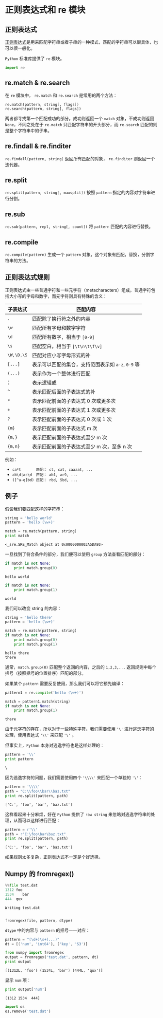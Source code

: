 
# 正则表达式和 re 模块

## 正则表达式

[正则表达式](http://baike.baidu.com/view/94238.htm)是用来匹配字符串或者子串的一种模式，匹配的字符串可以很具体，也可以很一般化。

`Python` 标准库提供了 `re` 模块。 


```python
import re
```

## re.match & re.search

在 `re` 模块中， `re.match` 和 `re.search` 是常用的两个方法：

    re.match(pattern, string[, flags])
    re.search(pattern, string[, flags])

两者都寻找第一个匹配成功的部分，成功则返回一个 `match` 对象，不成功则返回 `None`，不同之处在于 `re.match` 只匹配字符串的开头部分，而 `re.search` 匹配的则是整个字符串中的子串。

## re.findall & re.finditer

`re.findall(pattern, string)` 返回所有匹配的对象， `re.finditer` 则返回一个迭代器。

## re.split

`re.split(pattern, string[, maxsplit])` 按照 `pattern` 指定的内容对字符串进行分割。

## re.sub

`re.sub(pattern, repl, string[, count])` 将 `pattern` 匹配的内容进行替换。

## re.compile

`re.compile(pattern)` 生成一个 `pattern` 对象，这个对象有匹配，替换，分割字符串的方法。

## 正则表达式规则

正则表达式由一些普通字符和一些元字符（metacharacters）组成。普通字符包括大小写的字母和数字，而元字符则具有特殊的含义：

子表达式|匹配内容
---|---
`.`| 匹配除了换行符之外的内容
`\w` | 匹配所有字母和数字字符
`\d` | 匹配所有数字，相当于 `[0-9]`
`\s` | 匹配空白，相当于 `[\t\n\t\f\v]`
`\W,\D,\S`| 匹配对应小写字母形式的补
`[...]` | 表示可以匹配的集合，支持范围表示如 `a-z`, `0-9` 等
`(...)` | 表示作为一个整体进行匹配
&#166; | 表示逻辑或
`^` | 表示匹配后面的子表达式的补
`*` | 表示匹配前面的子表达式 0 次或更多次
`+` | 表示匹配前面的子表达式 1 次或更多次
`?` | 表示匹配前面的子表达式 0 次或 1 次
`{m}` | 表示匹配前面的子表达式 m 次
`{m,}` | 表示匹配前面的子表达式至少 m 次
`{m,n}` | 表示匹配前面的子表达式至少 m 次，至多 n 次

例如：

- `ca*t       匹配： ct, cat, caaaat, ...`
- `ab\d|ac\d  匹配： ab1, ac9, ...`
- `([^a-q]bd) 匹配： rbd, 5bd, ...`

## 例子

假设我们要匹配这样的字符串：


```python
string = 'hello world'
pattern = 'hello (\w+)'

match = re.match(pattern, string)
print match
```

    <_sre.SRE_Match object at 0x0000000003A5DA80>


一旦找到了符合条件的部分，我们便可以使用 `group` 方法查看匹配的部分：


```python
if match is not None:
    print match.group(0)
```

    hello world



```python
if match is not None:
    print match.group(1)
```

    world


我们可以改变 string 的内容：


```python
string = 'hello there'
pattern = 'hello (\w+)'

match = re.match(pattern, string)
if match is not None:
    print match.group(0)
    print match.group(1)
```

    hello there
    there


通常，`match.group(0)` 匹配整个返回的内容，之后的 `1,2,3,...` 返回规则中每个括号（按照括号的位置排序）匹配的部分。

如果某个 `pattern` 需要反复使用，那么我们可以将它预先编译：


```python
pattern1 = re.compile('hello (\w+)')

match = pattern1.match(string)
if match is not None:
    print match.group(1)
```

    there


由于元字符的存在，所以对于一些特殊字符，我们需要使用 `'\'` 进行逃逸字符的处理，使用表达式 `'\\'` 来匹配 `'\'` 。

但事实上，`Python` 本身对逃逸字符也是这样处理的：


```python
pattern = '\\'
print pattern
```

    \


因为逃逸字符的问题，我们需要使用四个 `'\\\\'` 来匹配一个单独的 `'\'`：


```python
pattern = '\\\\'
path = "C:\\foo\\bar\\baz.txt"
print re.split(pattern, path)
```

    ['C:', 'foo', 'bar', 'baz.txt']


这样看起来十分麻烦，好在 `Python` 提供了 `raw string` 来忽略对逃逸字符串的处理，从而可以这样进行匹配：


```python
pattern = r'\\'
path = r"C:\foo\bar\baz.txt"
print re.split(pattern, path)
```

    ['C:', 'foo', 'bar', 'baz.txt']


如果规则太多复杂，正则表达式不一定是个好选择。

## Numpy 的 fromregex()


```python
%%file test.dat 
1312 foo
1534    bar
444  qux
```

    Writing test.dat


    fromregex(file, pattern, dtype)

`dtype` 中的内容与 `pattern` 的括号一一对应：


```python
pattern = "(\d+)\s+(...)"
dt = [('num', 'int64'), ('key', 'S3')]

from numpy import fromregex
output = fromregex('test.dat', pattern, dt)
print output
```

    [(1312L, 'foo') (1534L, 'bar') (444L, 'qux')]


显示 `num` 项：


```python
print output['num']
```

    [1312 1534  444]



```python
import os
os.remove('test.dat')
```
